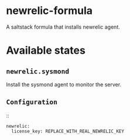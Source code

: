newrelic-formula
================

A saltstack formula that installs newrelic agent.

Available states
================

``newrelic.sysmond``
--------------------

Install the sysmond agent to monitor the server.

``Configuration``
-----------------

::

    newrelic:
      license_key: REPLACE_WITH_REAL_NEWRELIC_KEY
